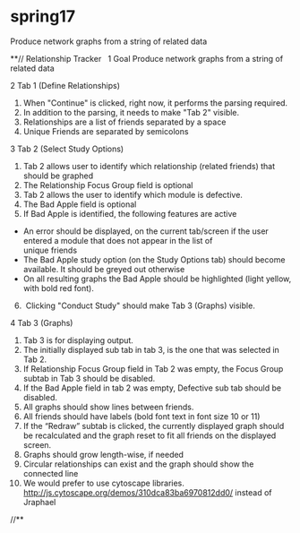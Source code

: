 # spring17
Produce network graphs from a string of related data 


**// Relationship Tracker
 
1	Goal
Produce network graphs from a string of related data

2	Tab 1 (Define Relationships) 
1.	When "Continue" is clicked, right now, it performs the parsing required.
2.	In addition to the parsing, it needs to make "Tab 2" visible.
3.	Relationships are a list of friends separated by a space
4.	Unique Friends are separated by semicolons

3	Tab 2 (Select Study Options) 
1.	Tab 2 allows user to identify which relationship (related friends) that should be graphed
2.	The Relationship Focus Group field is optional
3.	Tab 2 allows the user to identify which module is defective. 
4.	The Bad Apple field is optional
5.	If Bad Apple is identified, the following features are active
* An error should be displayed, on the current tab/screen if the user entered a module that does not appear in the list of    
  unique friends
* The Bad Apple study option (on the Study Options tab) should become available. It should be greyed out otherwise
* On all resulting graphs the Bad Apple should be highlighted (light yellow, with bold red font). 
6.	 Clicking "Conduct Study" should make Tab 3 (Graphs) visible.

4	Tab 3 (Graphs)
1.	Tab 3 is for displaying output.
2.	The initially displayed sub tab in tab 3, is the one that was selected in Tab 2.
3.	If Relationship Focus Group field in Tab 2 was empty, the Focus Group subtab in Tab 3 should be disabled.
4.	If the Bad Apple field in tab 2 was empty, Defective sub tab should be disabled.
5.	All graphs should show lines between friends. 
6.	All friends should have labels (bold font text in font size 10 or 11)
7.	If the “Redraw” subtab is clicked, the currently displayed graph should be recalculated and the graph reset to fit all friends on the displayed screen.
8.	Graphs should grow length-wise, if needed
9.	Circular relationships can exist and the graph should show the connected line 
10. We would prefer to use cytoscape libraries. http://js.cytoscape.org/demos/310dca83ba6970812dd0/ instead of Jraphael

//**
